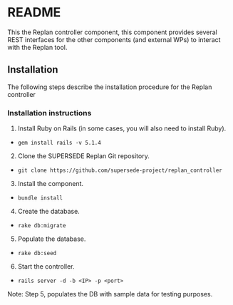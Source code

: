 # README

This the Replan controller component, this component provides several REST interfaces for the other components (and external WPs) to interact with the Replan tool.

## Installation
The following steps describe the installation procedure for the Replan controller

### Installation instructions
1. Install Ruby on Rails (in some cases, you will also need to install Ruby).
 * `gem install rails -v 5.1.4`
2. Clone the SUPERSEDE Replan Git repository.
 * `git clone https://github.com/supersede-project/replan_controller`
3. Install the component.
 * `bundle install`
4. Create the database.
 * `rake db:migrate`
5. Populate the database.
 * `rake db:seed`
6. Start the controller.
 * `rails server -d -b <IP> -p <port>`

Note: Step 5, populates the DB with sample data for testing purposes.

